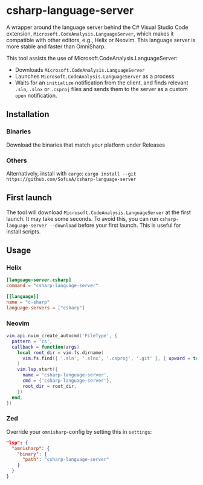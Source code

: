 # csharp-language-server
A wrapper around the language server behind the C# Visual Studio Code extension, `Microsoft.CodeAnalysis.LanguageServer`, which makes it compatible with other editors, e.g., Helix or Neovim.
This language server is more stable and faster than OmniSharp.

This tool assists the use of Microsoft.CodeAnalysis.LanguageServer:
- Downloads `Microsoft.CodeAnalysis.LanguageServer`
- Launches `Microsoft.CodeAnalysis.LanguageServer` as a process
- Waits for an `initialize` notification from the client, and finds relevant `.sln`, `.slnx` or `.csproj` files and sends them to the server as a custom `open` notification.

## Installation
### Binaries
Download the binaries that match your platform under Releases

### Others
Alternatively, install with `cargo`: `cargo install --git https://github.com/SofusA/csharp-language-server` 

## First launch
The tool will download `Microsoft.CodeAnalysis.LanguageServer` at the first launch. It may take some seconds. To avoid this, you can run `csharp-language-server --download` before your first launch. This is useful for install scripts.

## Usage

### Helix
```toml
[language-server.csharp]
command = "csharp-language-server"

[[language]]
name = "c-sharp"
language-servers = ["csharp"]
```

### Neovim
```lua
vim.api.nvim_create_autocmd('FileType', {
  pattern = 'cs',
  callback = function(args)
    local root_dir = vim.fs.dirname(
      vim.fs.find({ '.sln', '.slnx', '.csproj', '.git' }, { upward = true })[1]
    )
    vim.lsp.start({
      name = 'csharp-language-server',
      cmd = {'csharp-language-server'},
      root_dir = root_dir,
    })
  end,
})
``` 

### Zed
Override your `omnisharp`-config by setting this in `settings`:
```json
"lsp": {
  "omnisharp": {
    "binary": {
      "path": "csharp-language-server"
    }
  }
}
```
